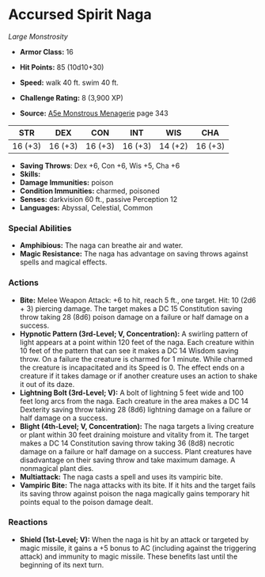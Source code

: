 # Accursed Spirit Naga

*Large* *Monstrosity*

- **Armor Class:** 16
- **Hit Points:** 85 (10d10+30)
- **Speed:** walk 40 ft. swim 40 ft.

- **Challenge Rating:** 8 (3,900 XP)
- **Source:** [A5e Monstrous Menagerie](https://enpublishingrpg.com/products/level-up-monstrous-menagerie-a5e) page 343

| STR | DEX | CON | INT | WIS | CHA |
| --- | --- | --- | --- | --- | --- |
| 16 (+3) | 16 (+3) | 16 (+3) | 16 (+3) | 14 (+2) | 16 (+3) |

- **Saving Throws**: Dex +6, Con +6, Wis +5, Cha +6
- **Skills:** 
- **Damage Immunities:** poison
- **Condition Immunities:** charmed, poisoned
- **Senses:** darkvision 60 ft., passive Perception 12
- **Languages:** Abyssal, Celestial, Common

### Special Abilities

- **Amphibious:** The naga can breathe air and water.
- **Magic Resistance:** The naga has advantage on saving throws against spells and magical effects.

### Actions

- **Bite:** Melee Weapon Attack: +6 to hit, reach 5 ft., one target. Hit: 10 (2d6 + 3) piercing damage. The target makes a DC 15 Constitution saving throw  taking 28 (8d6) poison damage on a failure or half damage on a success.
- **Hypnotic Pattern (3rd-Level; V, Concentration):** A swirling pattern of light appears at a point within 120 feet of the naga. Each creature within 10 feet of the pattern that can see it makes a DC 14 Wisdom saving throw. On a failure  the creature is charmed for 1 minute. While charmed  the creature is incapacitated and its Speed is 0. The effect ends on a creature if it takes damage or if another creature uses an action to shake it out of its daze.
- **Lightning Bolt (3rd-Level; V):** A bolt of lightning 5 feet wide and 100 feet long arcs from the naga. Each creature in the area makes a DC 14 Dexterity saving throw  taking 28 (8d6) lightning damage on a failure or half damage on a success.
- **Blight (4th-Level; V, Concentration):** The naga targets a living creature or plant within 30 feet  draining moisture and vitality from it. The target makes a DC 14 Constitution saving throw  taking 36 (8d8) necrotic damage on a failure or half damage on a success. Plant creatures have disadvantage on their saving throw and take maximum damage. A nonmagical plant dies.
- **Multiattack:** The naga casts a spell and uses its vampiric bite.
- **Vampiric Bite:** The naga attacks with its bite. If it hits and the target fails its saving throw against poison  the naga magically gains temporary hit points equal to the poison damage dealt.

### Reactions

- **Shield (1st-Level; V):** When the naga is hit by an attack or targeted by magic missile, it gains a +5 bonus to AC (including against the triggering attack) and immunity to magic missile. These benefits last until the beginning of its next turn.


